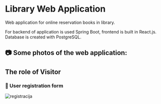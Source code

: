 # Library Web Application
Web application for online reservation books in library.

For backend of application is used Spring Boot, frontend is built in React.js. Database is created with PostgreSQL.

## :camera: Some photos of the web application:

## The role of Visitor

### :busts_in_silhouette: User registration form

![registracija](https://user-images.githubusercontent.com/62118800/152203991-312c46f6-51fe-43be-b3b2-5c77eaa3cb7b.PNG)
